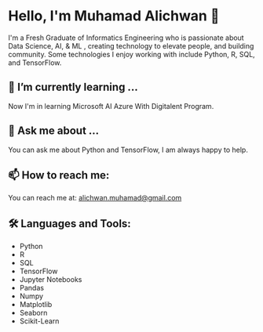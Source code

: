 # Hello, I'm Muhamad Alichwan 👋

I'm a Fresh Graduate of Informatics Engineering who is passionate about Data Science, AI, & ML , creating technology to elevate people, and building community. Some technologies I enjoy working with include Python, R, SQL, and TensorFlow.

## 🌱 I’m currently learning ...

Now I'm in learning Microsoft AI Azure With Digitalent Program.

## 💬 Ask me about ...

You can ask me about Python and TensorFlow, I am always happy to help.

## 📫 How to reach me:

You can reach me at: alichwan.muhamad@gmail.com

## 🛠️ Languages and Tools:

- Python
- R
- SQL
- TensorFlow
- Jupyter Notebooks
- Pandas
- Numpy
- Matplotlib
- Seaborn
- Scikit-Learn

<!---
Muhamad-Alichwan/Muhamad-Alichwan is a ✨ special ✨ repository because its `README.md` (this file) appears on your GitHub profile.
You can click the Preview link to take a look at your changes.
--->
